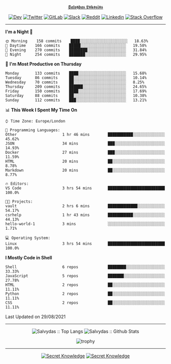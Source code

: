 <div align="center">
  
[𝕾𝖆𝖑𝖛𝖞𝖉𝖆𝖘 𝕷𝖚𝖐𝖔𝖘𝖎𝖚𝖘](https://git.io/JJwwg)
  
[![Dev](https://img.shields.io/badge/-DEV-222222?style=flat-square&logo=dev.to&logoColor=white&link=https://dev.to/sso/)](https://dev.to/sso/)
[![Twitter](https://img.shields.io/badge/-Twitter-222222?style=flat-square&logo=twitter&logoColor=white&link=https://twitter.com/digital_wizz/)](https://twitter.com/digital_wizz/)
[![GitLab](https://img.shields.io/badge/-GitLab-222222?style=flat-square&logo=GitLab&logoColor=white&link=https://gitlab.com/ss-o/)](https://gitlab.com/ss-o/)
[![Slack](https://img.shields.io/badge/-Slack-222222?style=flat-square&logo=Slack&logoColor=white&link=https://digital-teams.slack.com/)](https://digital-teams.slack.com/)
[![Reddit](https://img.shields.io/badge/-Reddit-222222?style=flat-square&logo=Reddit&logoColor=white&link=https://https://www.reddit.com/user/ss-o/)](https://www.reddit.com/user/ss-o/)
[![Linkedin](https://img.shields.io/badge/-LinkedIn-222222?style=flat-square&logo=Linkedin&logoColor=white&link=https://www.linkedin.com/in/digital-clouds/)](https://www.linkedin.com/in/digital-clouds/)
[![Stack Overflow](https://img.shields.io/badge/-Stack%20Overflow-222222?style=flat-square&logo=stack-overflow&logoColor=white&link=https://stackoverflow.com/users/13893752/salvydas-lukosius)](https://stackoverflow.com/users/13893752/salvydas-lukosius)
  
</div>

---

<!--START_SECTION:waka-->
**I'm a Night 🦉** 

```text
🌞 Morning    158 commits    ████░░░░░░░░░░░░░░░░░░░░░   18.63% 
🌆 Daytime    166 commits    █████░░░░░░░░░░░░░░░░░░░░   19.58% 
🌃 Evening    270 commits    ████████░░░░░░░░░░░░░░░░░   31.84% 
🌙 Night      254 commits    ███████░░░░░░░░░░░░░░░░░░   29.95%

```
📅 **I'm Most Productive on Thursday** 

```text
Monday       133 commits    ████░░░░░░░░░░░░░░░░░░░░░   15.68% 
Tuesday      86 commits     ██░░░░░░░░░░░░░░░░░░░░░░░   10.14% 
Wednesday    70 commits     ██░░░░░░░░░░░░░░░░░░░░░░░   8.25% 
Thursday     209 commits    ██████░░░░░░░░░░░░░░░░░░░   24.65% 
Friday       150 commits    ████░░░░░░░░░░░░░░░░░░░░░   17.69% 
Saturday     88 commits     ██░░░░░░░░░░░░░░░░░░░░░░░   10.38% 
Sunday       112 commits    ███░░░░░░░░░░░░░░░░░░░░░░   13.21%

```


📊 **This Week I Spent My Time On** 

```text
⌚︎ Time Zone: Europe/London

💬 Programming Languages: 
Other                    1 hr 46 mins        ███████████░░░░░░░░░░░░░░   45.62% 
JSON                     34 mins             ███░░░░░░░░░░░░░░░░░░░░░░   14.93% 
Docker                   27 mins             ███░░░░░░░░░░░░░░░░░░░░░░   11.59% 
HTML                     20 mins             ██░░░░░░░░░░░░░░░░░░░░░░░   8.78% 
Markdown                 20 mins             ██░░░░░░░░░░░░░░░░░░░░░░░   8.77%

🔥 Editors: 
VS Code                  3 hrs 54 mins       █████████████████████████   100.0%

🐱‍💻 Projects: 
vault                    2 hrs 6 mins        █████████████░░░░░░░░░░░░   54.17% 
csrhelp                  1 hr 43 mins        ███████████░░░░░░░░░░░░░░   44.13% 
hello-world-1            3 mins              ░░░░░░░░░░░░░░░░░░░░░░░░░   1.71%

💻 Operating System: 
Linux                    3 hrs 54 mins       █████████████████████████   100.0%

```

**I Mostly Code in Shell** 

```text
Shell                    6 repos             ████████░░░░░░░░░░░░░░░░░   33.33% 
JavaScript               5 repos             ███████░░░░░░░░░░░░░░░░░░   27.78% 
HTML                     2 repos             ██░░░░░░░░░░░░░░░░░░░░░░░   11.11% 
Python                   2 repos             ██░░░░░░░░░░░░░░░░░░░░░░░   11.11% 
CSS                      2 repos             ██░░░░░░░░░░░░░░░░░░░░░░░   11.11%

```



 Last Updated on 29/08/2021
<!--END_SECTION:waka-->

---

<div align=center>

![Salvydas :: Top Langs](https://github-readme-stats.vercel.app/api/top-langs/?username=ss-o&langs_count=8&card_width=300&theme=blue-green&layout=compact)
![Salvydas :: Github Stats](https://github-readme-stats.vercel.app/api?username=ss-o&theme=blue-green&layout=compact&no-frame=true)
 
![trophy](https://github-profile-trophy.vercel.app/?username=ss-o&theme=darkhub&rank=SSS,SS,S,AAA,AA,A,B,C&no-frame=true)

---

[![Secret Knowledge](https://github-readme-stats.vercel.app/api/pin/?username=github&repo=government.github.com&card_width=150&theme=blue-green&layout=compact)](https://github.com/github/government.github.com)
[![Secret Knowledge](https://github-readme-stats.vercel.app/api/pin/?username=ss-o&repo=the-book-of-secret-knowledge&card_width=150&theme=blue-green&layout=compact)](https://github.com/ss-o/the-book-of-secret-knowledge)

</div>
